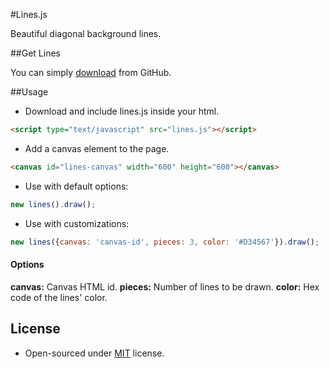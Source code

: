 #Lines.js


Beautiful diagonal background lines.

##Get Lines

You can simply [download](https://github.com/dbtek/lines/archive/master.zip) from GitHub.

##Usage

* Download and include lines.js inside your html.
```html
<script type="text/javascript" src="lines.js"></script>
```

* Add a canvas element to the page.
```html
<canvas id="lines-canvas" width="600" height="600"></canvas>
```

* Use with default options:
```javascript
new lines().draw();
```
* Use with customizations:
```javascript
new lines({canvas: 'canvas-id', pieces: 3, color: '#D34567'}).draw();
```

#### Options
**canvas:** Canvas HTML id.
**pieces:** Number of lines to be drawn.
**color:** Hex code of the lines' color.

## License
* Open-sourced under [MIT](http://opensource.org/licenses/MIT) license.
